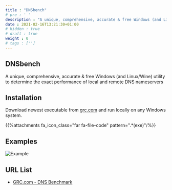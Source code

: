 ```yaml
---
title : "DNSbench"
# pre : ' '
description : "A unique, comprehensive, accurate & free Windows (and Linux/Wine) utility to determine the exact performance of local and remote DNS nameservers."
date : 2021-02-16T13:21:30+01:00
# hidden : true
# draft : true
weight : 0
# tags : ['']
---
```


## DNSbench

A unique, comprehensive, accurate & free Windows (and Linux/Wine) utility to determine the exact performance of local and remote DNS nameservers

## Installation

Download newest executable from [grc.com](https://www.grc.com/dns/benchmark.htm) and run locally on any Windows system.

{{%attachments fa_icon_class="far fa-file-code" pattern=".*(exe)"/%}}

## Examples

![Example](images/example.png)

## URL List

- [GRC.com - DNS Benchmark](https://www.grc.com/dns/benchmark.htm)
